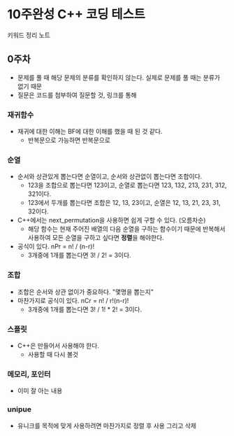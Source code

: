 # 10주완성 C++ 코딩 테스트

키워드 정리 노트

## 0주차

- 문제를 풀 때 해당 문제의 분류를 확인하지 않는다. 실제로 문제를 풀 때는 분류가 없기 때문
- 질문은 코드를 첨부하여 질문할 것, 링크를 통해

### 재귀함수

- 재귀에 대한 이해는 BF에 대한 이해를 했을 때 된 것 같다.
  - 반복문으로 가능하면 반복문으로

### 순열

- 순서와 상관있게 뽑는다면 순열이고, 순서와 상관없이 뽑는다면 조합이다.
  - 123을 조합으로 뽑는다면 123이고, 순열로 뽑는다면 123, 132, 213, 231, 312, 321이다.
  - 123에서 두개를 뽑는다면 조합은 12, 13, 23이고, 순열은 12, 13, 21, 23, 31, 32이다.
- C++에서는 next_permutation을 사용하면 쉽게 구할 수 있다. (오름차순)
  - 해당 함수는 현재 주어진 배열의 다음 순열을 구하는 함수이기 때문에 반복해서 사용하여 모든 순열을 구하고 싶다면 **정렬**을 해야한다.
- 공식이 있다. nPr = n! / (n-r)!
  - 3개중에 1개를 뽑는다면 3! / 2! = 3이다.

### 조합

- 조합은 순서와 상관 없이가 중요하다. "몇명을 뽑는지"
- 마찬가지로 공식이 있다. nCr = n! / r!(n-r)!
  - 3개중에 1개를 뽑는다면 3! / 1! * 2! = 3이다.

### 스플릿

- C++은 만들어서 사용해야 한다.
  - 사용할 때 다시 볼것

### 메모리, 포인터

- 이미 잘 아는 내용

### unipue

- 유니크를 목적에 맞게 사용하려면 마찬가지로 정렬 후 사용 그리고 삭제
